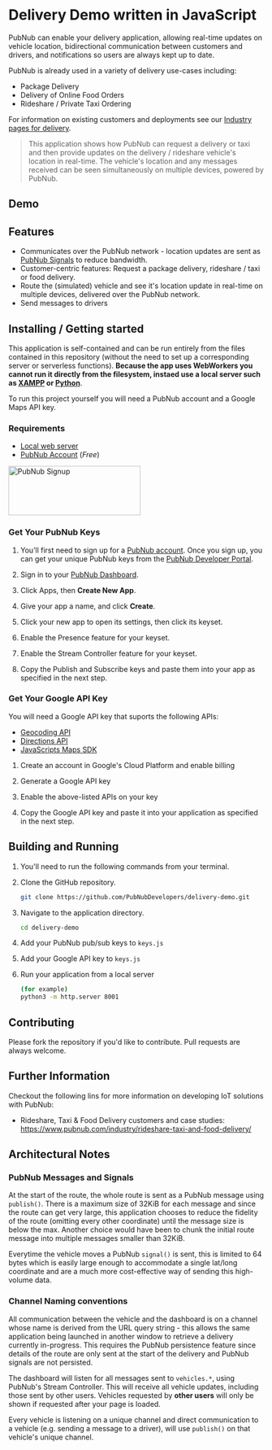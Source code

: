 # Delivery Demo written in JavaScript

PubNub can enable your delivery application, allowing real-time updates on vehicle location, bidirectional communication between customers and drivers, and notifications so users are always kept up to date. 

PubNub is already used in a variety of delivery use-cases including:

* Package Delivery
* Delivery of Online Food Orders
* Rideshare / Private Taxi Ordering

For information on existing customers and deployments see our [Industry pages for delivery](https://www.pubnub.com/industry/rideshare-taxi-and-food-delivery/).

> This application shows how PubNub can request a delivery or taxi and then provide updates on the delivery / rideshare vehicle's location in real-time.  The vehicle's location and any messages received can be seen simultaneously on multiple devices, powered by PubNub.



## Demo

[//]: # (A hosted version of this demo can be found at https://www.pubnub.com/demos/delivery/ )

## Features

* Communicates over the PubNub network - location updates are sent as [PubNub Signals](https://www.pubnub.com/docs/general/messages/publish#sending-signals) to reduce bandwidth.
* Customer-centric features: Request a package delivery, rideshare / taxi or food delivery.
* Route the (simulated) vehicle and see it's location update in real-time on multiple devices, delivered over the PubNub network.
* Send messages to drivers

## Installing / Getting started

This application is self-contained and can be run entirely from the files contained in this repository (without the need to set up a corresponding server or serverless functions).  **Because the app uses WebWorkers you cannot run it directly from the filesystem, instaed use a local server such as [XAMPP](https://www.apachefriends.org/) or [Python](https://docs.python.org/3/library/http.server.html)**.

To run this project yourself you will need a PubNub account and a Google Maps API key.

### Requirements
- [Local web server](https://docs.python.org/3/library/http.server.html)
- [PubNub Account](#pubnub-account) (*Free*)

<a href="https://dashboard.pubnub.com/signup">
	<img alt="PubNub Signup" src="https://i.imgur.com/og5DDjf.png" width=260 height=97/>
</a>

### Get Your PubNub Keys

1. You’ll first need to sign up for a [PubNub account](https://dashboard.pubnub.com/signup/). Once you sign up, you can get your unique PubNub keys from the [PubNub Developer Portal](https://admin.pubnub.com/).

1. Sign in to your [PubNub Dashboard](https://admin.pubnub.com/).

1. Click Apps, then **Create New App**.

1. Give your app a name, and click **Create**.

1. Click your new app to open its settings, then click its keyset.

1. Enable the Presence feature for your keyset.

1. Enable the Stream Controller feature for your keyset.

1. Copy the Publish and Subscribe keys and paste them into your app as specified in the next step.

### Get Your Google API Key

You will need a Google API key that suports the following APIs:

- [Geocoding API](https://developers.google.com/maps/documentation/geocoding/get-api-key)
- [Directions API](https://developers.google.com/maps/documentation/directions/get-api-key)
- [JavaScripts Maps SDK](https://developers.google.com/maps/documentation/javascript/get-api-key)

1. Create an account in Google's Cloud Platform and enable billing

1. Generate a Google API key

1. Enable the above-listed APIs on your key

1. Copy the Google API key and paste it into your application as specified in the next step.

## Building and Running

1. You'll need to run the following commands from your terminal.

1. Clone the GitHub repository.

	```bash
	git clone https://github.com/PubNubDevelopers/delivery-demo.git
	```
1. Navigate to the application directory.

	```bash
	cd delivery-demo
	```

1. Add your PubNub pub/sub keys to `keys.js`

1. Add your Google API key to `keys.js`

1. Run your application from a local server

    ```bash
    (for example)
    python3 -m http.server 8001
    ```

## Contributing
Please fork the repository if you'd like to contribute. Pull requests are always welcome. 

## Further Information

Checkout the following lins for more information on developing IoT solutions with PubNub:

- Rideshare, Taxi & Food Delivery customers and case studies: https://www.pubnub.com/industry/rideshare-taxi-and-food-delivery/

## Architectural Notes

### PubNub Messages and Signals

At the start of the route, the whole route is sent as a PubNub message using `publish()`.  There is a maximum size of 32KiB for each message and since the route can get very large, this application chooses to reduce the fidelity of the route (omitting every other coordinate) until the message size is below the max.  Another choice would have been to chunk the initial route message into multiple messages smaller than 32KiB.

Everytime the vehicle moves a PubNub `signal()` is sent, this is limited to 64 bytes which is easily large enough to accommodate a single lat/long coordinate and are a much more cost-effective way of sending this high-volume data.

### Channel Naming conventions

All communication between the vehicle and the dashboard is on a channel whose name is derived from the URL query string - this allows the same application being launched in another window to retrieve a delivery currently in-progress.  This requires the PubNub persistence feature since details of the route are only sent at the start of the delivery and PubNub signals are not persisted.

The dashboard will listen for all messages sent to `vehicles.*`, using PubNub's Stream Controller.  This will receive all vehicle updates, including those sent by other users.  Vehicles requested by **other users** will only be shown if requested after your page is loaded. 

Every vehicle is listening on a unique channel and direct communication to a vehicle (e.g. sending a message to a driver), will use `publish()` on that vehicle's unique channel. 